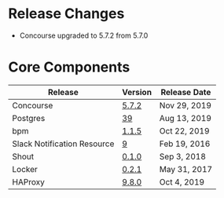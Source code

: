 # Release Changes

- Concourse upgraded to 5.7.2 from 5.7.0

# Core Components

| Release | Version | Release Date |
| ------- | ------- | ------------ | 
| Concourse | [5.7.2](https://github.com/concourse/concourse-bosh-release/releases/tag/v5.7.2) | Nov 29, 2019 |
| Postgres | [39](https://github.com/cloudfoundry/postgres-release/releases/tag/v39) | Aug 13, 2019 |
| bpm | [1.1.5](https://github.com/cloudfoundry/bpm-release/releases/tag/v1.1.5) | Oct 22, 2019 |
| Slack Notification Resource | [9](https://github.com/cloudfoundry-community-attic/slack-notification-resource-boshrelease/releases/tag/v9) | Feb 19, 2016 |
| Shout | [0.1.0](https://github.com/jhunt/shout-boshrelease/releases/tag/v0.1.0) | Sep 3, 2018 |
| Locker | [0.2.1](https://github.com/cloudfoundry-community/locker-boshrelease/releases/tag/v0.2.1) | May 31, 2017 |
| HAProxy | [9.8.0](https://github.com/cloudfoundry-incubator/haproxy-boshrelease/releases/tag/v9.8.0) | Oct 4, 2019 |
